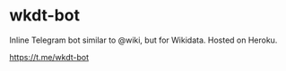 # wkdt-bot

Inline Telegram bot similar to @wiki, but for Wikidata. Hosted on Heroku.

https://t.me/wkdt-bot
